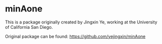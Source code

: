 minAone
=======

This is a package originally created by Jingxin Ye, working at the University of California San Diego. 

Original package can be found: https://github.com/yejingxin/minAone

